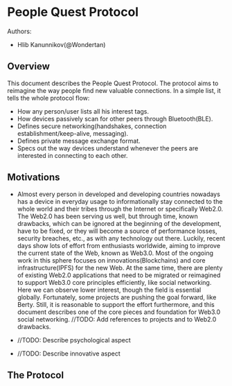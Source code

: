# People Quest Protocol
Authors:
- Hlib Kanunnikov(@Wondertan)

## Overview
This document describes the People Quest Protocol. The protocol aims to reimagine the way people find new valuable connections. In a simple list, it tells the whole protocol flow:
- How any person/user lists all his interest tags.
- How devices passively scan for other peers through Bluetooth(BLE).
- Defines secure networking(handshakes, connection establishment/keep-alive, messaging).
- Defines private message exchange format.
- Specs out the way devices understand whenever the peers are interested in connecting to each other.

## Motivations
- Almost every person in developed and developing countries nowadays has a device in everyday usage to informationally stay connected to the whole world and their tribes through the Internet or specifically Web2.0. The Web2.0 has been serving us well, but through time, known drawbacks, which can be ignored at the beginning of the development, have to be fixed, or they will become a source of performance losses, security breaches, etc., as with any technology out there. Luckily, recent days show lots of effort from enthusiasts worldwide, aiming to improve the current state of the Web, known as Web3.0. Most of the ongoing work in this sphere focuses on innovations(Blockchains) and core infrastructure(IPFS) for the new Web. At the same time, there are plenty of existing Web2.0 applications that need to be migrated or reimagined to support Web3.0 core principles efficiently, like social networking. Here we can observe lower interest, though the field is essential globally. Fortunately, some projects are pushing the goal forward, like Berty. Still, it is reasonable to support the effort furthermore, and this document describes one of the core pieces and foundation for Web3.0 social networking. //TODO: Add references to projects and to Web2.0 drawbacks.

- //TODO: Describe psychological aspect 
- //TODO: Describe innovative aspect


## The Protocol

